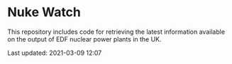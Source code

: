 # Nuke Watch

This repository includes code for retrieving the latest information available on the output of EDF nuclear power plants in the UK.

Last updated: 2021-03-09 12:07